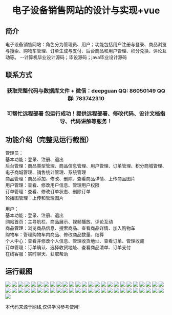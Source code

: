 <p><h1 align="center">电子设备销售网站的设计与实现+vue</h1></p>

## 简介
电子设备销售网站：角色分为管理员、用户；功能包括用户注册与登录、商品浏览与搜索、购物车管理、订单生成与支付、后台商品和用户管理、积分兑换、评论互动等。    --计算机毕业设计源码；毕设源码；java毕业设计源码


## 联系方式
<p><h3 align="center">获取完整代码与数据库文件 + 微信：deepguan QQ: 86050149 QQ群: 783742310</h3></p>
<p><h3 align="center">可帮忙远程部署 包运行成功！提供远程部署、修改代码、设计文档指导、代码讲解等服务！</h3></p>

## 功能介绍（完整见运行截图）
管理员：  
基本功能：登录、注册、退出  
后台管理：商品类型管理、商品信息管理、用户管理、订单管理、积分商城管理、电子商城管理、销售统计管理、系统管理  
商品管理：商品添加、修改、删除、查看商品详情、上传商品图片  
用户管理：查看、修改用户信息、管理用户权限  
订单管理：查看、修改订单状态、删除订单  
轮播图管理：上传和管理图片  

用户：  
基本功能：登录、注册、退出  
网站首页：主导航栏、商品展示、视频播放、评论互动  
商品管理：浏览商品信息、搜索商品、查看商品详情、加入购物车  
购物车：管理购物车内商品、修改商品数量、结算  
个人中心：查看并修改个人信息、管理收货地址、查看订单、管理收藏  
订单管理：订单确认、选择收货地址、查看商品清单、订单支付  
在线客服：实时聊天、获取帮助


## 运行截图
![](img/001.jpg)
![](img/002.jpg)
![](img/003.jpg)
![](img/004.jpg)
![](img/005.jpg)
![](img/006.jpg)
![](img/007.jpg)
![](img/008.jpg)
![](img/009.jpg)
![](img/010.jpg)
![](img/011.jpg)
![](img/012.jpg)
![](img/013.jpg)
![](img/014.jpg)
![](img/015.jpg)
![](img/016.jpg)
![](img/017.jpg)
![](img/018.jpg)
![](img/019.jpg)
![](img/020.jpg)
![](img/021.jpg)
![](img/022.jpg)
![](img/023.jpg)
![](img/024.jpg)
![](img/025.jpg)
![](img/026.jpg)
![](img/027.jpg)
![](img/028.jpg)
![](img/029.jpg)
![](img/030.jpg)
![](img/031.jpg)
![](img/032.jpg)
![](img/033.jpg)
![](img/034.jpg)
![](img/035.jpg)
![](img/036.jpg)
![](img/037.jpg)
![](img/038.jpg)
![](img/039.jpg)
![](img/040.jpg)
![](img/041.jpg)
![](img/042.jpg)
![](img/043.jpg)
![](img/044.jpg)
![](img/045.jpg)
![](img/046.jpg)
![](img/047.jpg)
![](img/048.jpg)
![](img/049.jpg)
![](img/050.jpg)
![](img/051.jpg)

<p>本代码来源于网络,仅供学习参考使用!</p>
